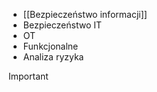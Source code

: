 - [[Bezpieczeństwo informacji]]
- Bezpieczeństwo IT
- OT
- Funkcjonalne
- Analiza ryzyka

>[!Important]